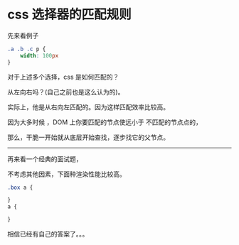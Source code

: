 # css 选择器的匹配规则

先来看例子

```css
.a .b .c p {
    width: 100px
}
```    
对于上述多个选择，css 是如何匹配的？    

从左向右吗？(自己之前也是这么认为的)。     

实际上，他是从右向左匹配的。因为这样匹配效率比较高。     

因为大多时候 ，DOM 上你要匹配的节点使远小于 不匹配的节点点的，    

那么，干脆一开始就从底层开始查找，逐步找它的父节点。   

---

再来看一个经典的面试题，    

不考虑其他因素，下面种渲染性能比较高。     

```css
.box a {

}
a {

}
```    

相信已经有自己的答案了。。。
